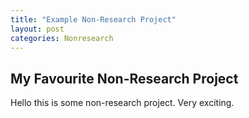 ```yaml
---
title: "Example Non-Research Project"
layout: post
categories: Nonresearch
---
```


## My Favourite Non-Research Project

Hello this is some non-research project. Very exciting.
